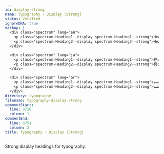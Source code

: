 ```yaml
---
id: display-strong
name: Typography - Display (Strong)
status: Verified
ignoreDNA: true
markup: |
  <div class="spectrum" lang="en">
    <p class="spectrum-Heading1--display spectrum-Heading1--strong">Heading1 <em>Emphasis</em> <strong>Strong</strong>.</p>
    <p class="spectrum-Heading2--display spectrum-Heading2--strong">Heading2 <em>Emphasis</em> <strong>Strong</strong>.</p>
  </div>

  <div class="spectrum" lang="ja">
    <p class="spectrum-Heading1--display spectrum-Heading1--strong">見出し1 <em>見出し1 重点</em> <strong>見出し1 強い強調</strong>.</p>
    <p class="spectrum-Heading2--display spectrum-Heading2--strong">見出し2 <em>見出し2  重点</em> <strong>見出し2 強い強調</strong>.</p>
  </div>

  <div class="spectrum" lang="ar">
    <p class="spectrum-Heading1--display spectrum-Heading1--strong">القسم <em>القسم  تشديد</em> <strong>القسم  تأكيد قو</strong>.</p>
    <p class="spectrum-Heading2--display spectrum-Heading2--strong">القسم <em>القسم 1  تشديد</em> <strong>القسم 2 تأكيد قو</strong>.</p>
  </div>
directory: typography
filename: typography-display-strong
commentStart:
  line: 8726
  column: 1
commentEnd:
  line: 8751
  column: 2
title: Typography - Display (Strong)
---
```

Strong display headings for typography.